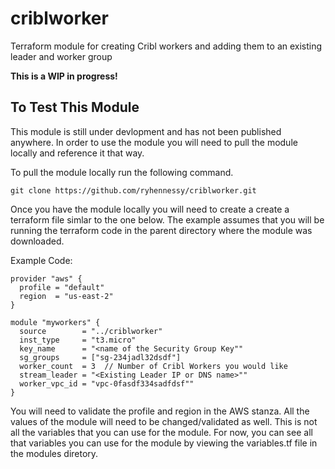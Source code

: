 # criblworker
Terraform module for creating Cribl workers and adding them to an existing leader and worker group

**This is a WIP in progress!**

## To Test This Module
This module is still under devlopment and has not been published anywhere.  In order to use the module you will need to pull the module locally and reference it that way.

To pull the module locally run the following command.
```
git clone https://github.com/ryhennessy/criblworker.git
```

Once you have the module locally you will need to create a create a terraform file simlar to the one below.  The example assumes that you will be running the terraform code in the parent directory where the module was downloaded.

Example Code:
```
provider "aws" {
  profile = "default"
  region  = "us-east-2"
} 

module "myworkers" {
  source        = "../criblworker"
  inst_type     = "t3.micro"
  key_name      = "<name of the Security Group Key""
  sg_groups     = ["sg-234jadl32dsdf"]
  worker_count  = 3  // Number of Cribl Workers you would like
  stream_leader = "<Existing Leader IP or DNS name>""
  worker_vpc_id = "vpc-0fasdf334sadfdsf""
}

```

You will need to validate the profile and region in the AWS stanza.   All the values of the module will need to be changed/validated as well.  This is not all the variables that you can use for the module.  For now, you can see all that variables you can use 
for the module by viewing the variables.tf file in the modules diretory.
